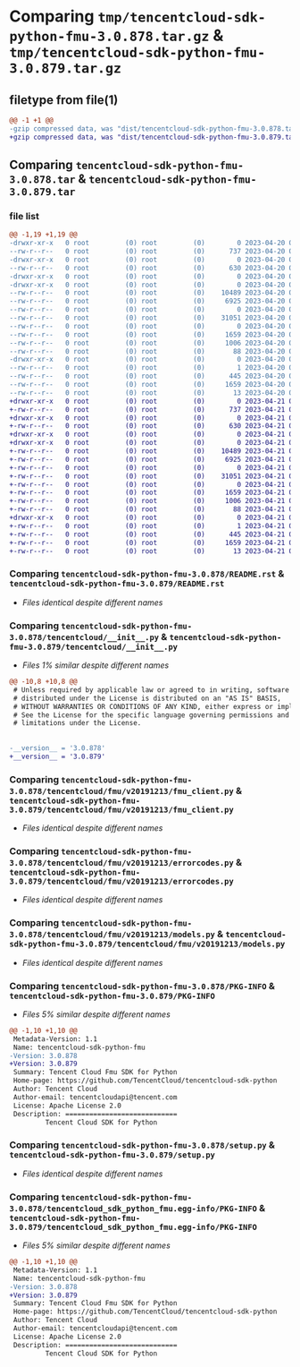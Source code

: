 # Comparing `tmp/tencentcloud-sdk-python-fmu-3.0.878.tar.gz` & `tmp/tencentcloud-sdk-python-fmu-3.0.879.tar.gz`

## filetype from file(1)

```diff
@@ -1 +1 @@
-gzip compressed data, was "dist/tencentcloud-sdk-python-fmu-3.0.878.tar", last modified: Thu Apr 20 00:32:08 2023, max compression
+gzip compressed data, was "dist/tencentcloud-sdk-python-fmu-3.0.879.tar", last modified: Fri Apr 21 00:45:13 2023, max compression
```

## Comparing `tencentcloud-sdk-python-fmu-3.0.878.tar` & `tencentcloud-sdk-python-fmu-3.0.879.tar`

### file list

```diff
@@ -1,19 +1,19 @@
-drwxr-xr-x   0 root         (0) root         (0)        0 2023-04-20 00:32:08.000000 tencentcloud-sdk-python-fmu-3.0.878/
--rw-r--r--   0 root         (0) root         (0)      737 2023-04-20 00:32:08.000000 tencentcloud-sdk-python-fmu-3.0.878/README.rst
-drwxr-xr-x   0 root         (0) root         (0)        0 2023-04-20 00:32:08.000000 tencentcloud-sdk-python-fmu-3.0.878/tencentcloud/
--rw-r--r--   0 root         (0) root         (0)      630 2023-04-20 00:32:08.000000 tencentcloud-sdk-python-fmu-3.0.878/tencentcloud/__init__.py
-drwxr-xr-x   0 root         (0) root         (0)        0 2023-04-20 00:32:08.000000 tencentcloud-sdk-python-fmu-3.0.878/tencentcloud/fmu/
-drwxr-xr-x   0 root         (0) root         (0)        0 2023-04-20 00:32:08.000000 tencentcloud-sdk-python-fmu-3.0.878/tencentcloud/fmu/v20191213/
--rw-r--r--   0 root         (0) root         (0)    10489 2023-04-20 00:32:08.000000 tencentcloud-sdk-python-fmu-3.0.878/tencentcloud/fmu/v20191213/fmu_client.py
--rw-r--r--   0 root         (0) root         (0)     6925 2023-04-20 00:32:08.000000 tencentcloud-sdk-python-fmu-3.0.878/tencentcloud/fmu/v20191213/errorcodes.py
--rw-r--r--   0 root         (0) root         (0)        0 2023-04-20 00:32:08.000000 tencentcloud-sdk-python-fmu-3.0.878/tencentcloud/fmu/v20191213/__init__.py
--rw-r--r--   0 root         (0) root         (0)    31051 2023-04-20 00:32:08.000000 tencentcloud-sdk-python-fmu-3.0.878/tencentcloud/fmu/v20191213/models.py
--rw-r--r--   0 root         (0) root         (0)        0 2023-04-20 00:32:08.000000 tencentcloud-sdk-python-fmu-3.0.878/tencentcloud/fmu/__init__.py
--rw-r--r--   0 root         (0) root         (0)     1659 2023-04-20 00:32:08.000000 tencentcloud-sdk-python-fmu-3.0.878/PKG-INFO
--rw-r--r--   0 root         (0) root         (0)     1006 2023-04-20 00:32:08.000000 tencentcloud-sdk-python-fmu-3.0.878/setup.py
--rw-r--r--   0 root         (0) root         (0)       88 2023-04-20 00:32:08.000000 tencentcloud-sdk-python-fmu-3.0.878/setup.cfg
-drwxr-xr-x   0 root         (0) root         (0)        0 2023-04-20 00:32:08.000000 tencentcloud-sdk-python-fmu-3.0.878/tencentcloud_sdk_python_fmu.egg-info/
--rw-r--r--   0 root         (0) root         (0)        1 2023-04-20 00:32:08.000000 tencentcloud-sdk-python-fmu-3.0.878/tencentcloud_sdk_python_fmu.egg-info/dependency_links.txt
--rw-r--r--   0 root         (0) root         (0)      445 2023-04-20 00:32:08.000000 tencentcloud-sdk-python-fmu-3.0.878/tencentcloud_sdk_python_fmu.egg-info/SOURCES.txt
--rw-r--r--   0 root         (0) root         (0)     1659 2023-04-20 00:32:08.000000 tencentcloud-sdk-python-fmu-3.0.878/tencentcloud_sdk_python_fmu.egg-info/PKG-INFO
--rw-r--r--   0 root         (0) root         (0)       13 2023-04-20 00:32:08.000000 tencentcloud-sdk-python-fmu-3.0.878/tencentcloud_sdk_python_fmu.egg-info/top_level.txt
+drwxr-xr-x   0 root         (0) root         (0)        0 2023-04-21 00:45:13.000000 tencentcloud-sdk-python-fmu-3.0.879/
+-rw-r--r--   0 root         (0) root         (0)      737 2023-04-21 00:45:12.000000 tencentcloud-sdk-python-fmu-3.0.879/README.rst
+drwxr-xr-x   0 root         (0) root         (0)        0 2023-04-21 00:45:13.000000 tencentcloud-sdk-python-fmu-3.0.879/tencentcloud/
+-rw-r--r--   0 root         (0) root         (0)      630 2023-04-21 00:45:12.000000 tencentcloud-sdk-python-fmu-3.0.879/tencentcloud/__init__.py
+drwxr-xr-x   0 root         (0) root         (0)        0 2023-04-21 00:45:13.000000 tencentcloud-sdk-python-fmu-3.0.879/tencentcloud/fmu/
+drwxr-xr-x   0 root         (0) root         (0)        0 2023-04-21 00:45:13.000000 tencentcloud-sdk-python-fmu-3.0.879/tencentcloud/fmu/v20191213/
+-rw-r--r--   0 root         (0) root         (0)    10489 2023-04-21 00:45:12.000000 tencentcloud-sdk-python-fmu-3.0.879/tencentcloud/fmu/v20191213/fmu_client.py
+-rw-r--r--   0 root         (0) root         (0)     6925 2023-04-21 00:45:12.000000 tencentcloud-sdk-python-fmu-3.0.879/tencentcloud/fmu/v20191213/errorcodes.py
+-rw-r--r--   0 root         (0) root         (0)        0 2023-04-21 00:45:12.000000 tencentcloud-sdk-python-fmu-3.0.879/tencentcloud/fmu/v20191213/__init__.py
+-rw-r--r--   0 root         (0) root         (0)    31051 2023-04-21 00:45:12.000000 tencentcloud-sdk-python-fmu-3.0.879/tencentcloud/fmu/v20191213/models.py
+-rw-r--r--   0 root         (0) root         (0)        0 2023-04-21 00:45:12.000000 tencentcloud-sdk-python-fmu-3.0.879/tencentcloud/fmu/__init__.py
+-rw-r--r--   0 root         (0) root         (0)     1659 2023-04-21 00:45:13.000000 tencentcloud-sdk-python-fmu-3.0.879/PKG-INFO
+-rw-r--r--   0 root         (0) root         (0)     1006 2023-04-21 00:45:12.000000 tencentcloud-sdk-python-fmu-3.0.879/setup.py
+-rw-r--r--   0 root         (0) root         (0)       88 2023-04-21 00:45:13.000000 tencentcloud-sdk-python-fmu-3.0.879/setup.cfg
+drwxr-xr-x   0 root         (0) root         (0)        0 2023-04-21 00:45:13.000000 tencentcloud-sdk-python-fmu-3.0.879/tencentcloud_sdk_python_fmu.egg-info/
+-rw-r--r--   0 root         (0) root         (0)        1 2023-04-21 00:45:13.000000 tencentcloud-sdk-python-fmu-3.0.879/tencentcloud_sdk_python_fmu.egg-info/dependency_links.txt
+-rw-r--r--   0 root         (0) root         (0)      445 2023-04-21 00:45:13.000000 tencentcloud-sdk-python-fmu-3.0.879/tencentcloud_sdk_python_fmu.egg-info/SOURCES.txt
+-rw-r--r--   0 root         (0) root         (0)     1659 2023-04-21 00:45:13.000000 tencentcloud-sdk-python-fmu-3.0.879/tencentcloud_sdk_python_fmu.egg-info/PKG-INFO
+-rw-r--r--   0 root         (0) root         (0)       13 2023-04-21 00:45:13.000000 tencentcloud-sdk-python-fmu-3.0.879/tencentcloud_sdk_python_fmu.egg-info/top_level.txt
```

### Comparing `tencentcloud-sdk-python-fmu-3.0.878/README.rst` & `tencentcloud-sdk-python-fmu-3.0.879/README.rst`

 * *Files identical despite different names*

### Comparing `tencentcloud-sdk-python-fmu-3.0.878/tencentcloud/__init__.py` & `tencentcloud-sdk-python-fmu-3.0.879/tencentcloud/__init__.py`

 * *Files 1% similar despite different names*

```diff
@@ -10,8 +10,8 @@
 # Unless required by applicable law or agreed to in writing, software
 # distributed under the License is distributed on an "AS IS" BASIS,
 # WITHOUT WARRANTIES OR CONDITIONS OF ANY KIND, either express or implied.
 # See the License for the specific language governing permissions and
 # limitations under the License.
 
 
-__version__ = '3.0.878'
+__version__ = '3.0.879'
```

### Comparing `tencentcloud-sdk-python-fmu-3.0.878/tencentcloud/fmu/v20191213/fmu_client.py` & `tencentcloud-sdk-python-fmu-3.0.879/tencentcloud/fmu/v20191213/fmu_client.py`

 * *Files identical despite different names*

### Comparing `tencentcloud-sdk-python-fmu-3.0.878/tencentcloud/fmu/v20191213/errorcodes.py` & `tencentcloud-sdk-python-fmu-3.0.879/tencentcloud/fmu/v20191213/errorcodes.py`

 * *Files identical despite different names*

### Comparing `tencentcloud-sdk-python-fmu-3.0.878/tencentcloud/fmu/v20191213/models.py` & `tencentcloud-sdk-python-fmu-3.0.879/tencentcloud/fmu/v20191213/models.py`

 * *Files identical despite different names*

### Comparing `tencentcloud-sdk-python-fmu-3.0.878/PKG-INFO` & `tencentcloud-sdk-python-fmu-3.0.879/PKG-INFO`

 * *Files 5% similar despite different names*

```diff
@@ -1,10 +1,10 @@
 Metadata-Version: 1.1
 Name: tencentcloud-sdk-python-fmu
-Version: 3.0.878
+Version: 3.0.879
 Summary: Tencent Cloud Fmu SDK for Python
 Home-page: https://github.com/TencentCloud/tencentcloud-sdk-python
 Author: Tencent Cloud
 Author-email: tencentcloudapi@tencent.com
 License: Apache License 2.0
 Description: ============================
         Tencent Cloud SDK for Python
```

### Comparing `tencentcloud-sdk-python-fmu-3.0.878/setup.py` & `tencentcloud-sdk-python-fmu-3.0.879/setup.py`

 * *Files identical despite different names*

### Comparing `tencentcloud-sdk-python-fmu-3.0.878/tencentcloud_sdk_python_fmu.egg-info/PKG-INFO` & `tencentcloud-sdk-python-fmu-3.0.879/tencentcloud_sdk_python_fmu.egg-info/PKG-INFO`

 * *Files 5% similar despite different names*

```diff
@@ -1,10 +1,10 @@
 Metadata-Version: 1.1
 Name: tencentcloud-sdk-python-fmu
-Version: 3.0.878
+Version: 3.0.879
 Summary: Tencent Cloud Fmu SDK for Python
 Home-page: https://github.com/TencentCloud/tencentcloud-sdk-python
 Author: Tencent Cloud
 Author-email: tencentcloudapi@tencent.com
 License: Apache License 2.0
 Description: ============================
         Tencent Cloud SDK for Python
```

